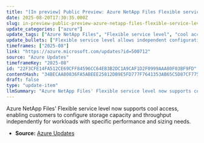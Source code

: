 ```yaml
---
title: "[In preview] Public Preview: Azure NetApp Files Flexible service level now supports cool access"
date: 2025-08-20T17:30:35.000Z
slug: in-preview-public-preview-azure-netapp-files-flexible-service-level-now-supports-cool-access
update_categories: ["azure"]
update_tags: ["Azure NetApp Files", "Flexible service level", "cool access", "storage", "cloud"]
update_bullets: ["Flexible service level allows independent configuration of storage capacity and throughput.", "Supports workloads requiring high capacity with low throughput.", "Cool access is now supported in the Flexible service level.", "Enhances cost efficiency for less frequently accessed data."]
timeframes: ["2025-08"]
link: "https://azure.microsoft.com/updates?id=500712"
source: "Azure Updates"
timeframeKey: "2025-08"
id: "22F3CFE14FA512CE69CFF84596CC64EB3B2DC1A9CAF1D2F0999AAA80F03BF9FD"
contentHash: "34BECAA80836FA5ABEEE25812DB9E5FD777F7641353AB65C5D87CF775402A205"
draft: false
type: "update-item"
llmSummary: "Azure NetApp Files' Flexible service level now supports cool access, enabling customers to configure storage capacity and throughput independently for workloads with specific performance and sizing needs."
---
```


Azure NetApp Files' Flexible service level now supports cool access, enabling customers to configure storage capacity and throughput independently for workloads with specific performance and sizing needs.

- **Source:** [Azure Updates](https://azure.microsoft.com/updates?id=500712)
